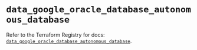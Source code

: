 # `data_google_oracle_database_autonomous_database`

Refer to the Terraform Registry for docs: [`data_google_oracle_database_autonomous_database`](https://registry.terraform.io/providers/hashicorp/google/6.12.0/docs/data-sources/oracle_database_autonomous_database).
